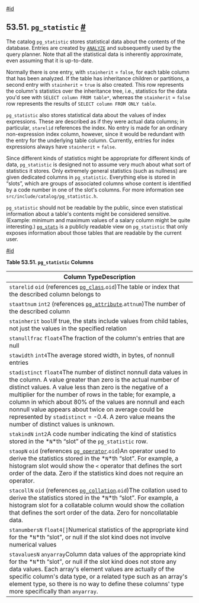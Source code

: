 [#id](#CATALOG-PG-STATISTIC)

## 53.51. `pg_statistic` [#](#CATALOG-PG-STATISTIC)



The catalog `pg_statistic` stores statistical data about the contents of the database. Entries are created by [`ANALYZE`](sql-analyze) and subsequently used by the query planner. Note that all the statistical data is inherently approximate, even assuming that it is up-to-date.

Normally there is one entry, with `stainherit` = `false`, for each table column that has been analyzed. If the table has inheritance children or partitions, a second entry with `stainherit` = `true` is also created. This row represents the column's statistics over the inheritance tree, i.e., statistics for the data you'd see with `SELECT column FROM table*`, whereas the `stainherit` = `false` row represents the results of `SELECT column FROM ONLY table`.

`pg_statistic` also stores statistical data about the values of index expressions. These are described as if they were actual data columns; in particular, `starelid` references the index. No entry is made for an ordinary non-expression index column, however, since it would be redundant with the entry for the underlying table column. Currently, entries for index expressions always have `stainherit` = `false`.

Since different kinds of statistics might be appropriate for different kinds of data, `pg_statistic` is designed not to assume very much about what sort of statistics it stores. Only extremely general statistics (such as nullness) are given dedicated columns in `pg_statistic`. Everything else is stored in “slots”, which are groups of associated columns whose content is identified by a code number in one of the slot's columns. For more information see `src/include/catalog/pg_statistic.h`.

`pg_statistic` should not be readable by the public, since even statistical information about a table's contents might be considered sensitive. (Example: minimum and maximum values of a salary column might be quite interesting.) [`pg_stats`](view-pg-stats) is a publicly readable view on `pg_statistic` that only exposes information about those tables that are readable by the current user.

[#id](#id-1.10.4.53.8)

**Table 53.51. `pg_statistic` Columns**

| Column TypeDescription                                                                                                                                                                                                                                                                                                                                                                                                                                                             |
| ---------------------------------------------------------------------------------------------------------------------------------------------------------------------------------------------------------------------------------------------------------------------------------------------------------------------------------------------------------------------------------------------------------------------------------------------------------------------------------- |
| `starelid` `oid` (references [`pg_class`](catalog-pg-class).`oid`)The table or index that the described column belongs to                                                                                                                                                                                                                                                                                                                                                     |
| `staattnum` `int2` (references [`pg_attribute`](catalog-pg-attribute).`attnum`)The number of the described column                                                                                                                                                                                                                                                                                                                                                             |
| `stainherit` `bool`If true, the stats include values from child tables, not just the values in the specified relation                                                                                                                                                                                                                                                                                                                                                              |
| `stanullfrac` `float4`The fraction of the column's entries that are null                                                                                                                                                                                                                                                                                                                                                                                                           |
| `stawidth` `int4`The average stored width, in bytes, of nonnull entries                                                                                                                                                                                                                                                                                                                                                                                                            |
| `stadistinct` `float4`The number of distinct nonnull data values in the column. A value greater than zero is the actual number of distinct values. A value less than zero is the negative of a multiplier for the number of rows in the table; for example, a column in which about 80% of the values are nonnull and each nonnull value appears about twice on average could be represented by `stadistinct` = -0.4. A zero value means the number of distinct values is unknown. |
| `stakindN` `int2`A code number indicating the kind of statistics stored in the *`N`*th “slot” of the `pg_statistic` row.                                                                                                                                                                                                                                                                                                                                                           |
| `staopN` `oid` (references [`pg_operator`](catalog-pg-operator).`oid`)An operator used to derive the statistics stored in the *`N`*th “slot”. For example, a histogram slot would show the `<` operator that defines the sort order of the data. Zero if the statistics kind does not require an operator.                                                                                                                                                                    |
| `stacollN` `oid` (references [`pg_collation`](catalog-pg-collation).`oid`)The collation used to derive the statistics stored in the *`N`*th “slot”. For example, a histogram slot for a collatable column would show the collation that defines the sort order of the data. Zero for noncollatable data.                                                                                                                                                                      |
| `stanumbersN` `float4[]`Numerical statistics of the appropriate kind for the *`N`*th “slot”, or null if the slot kind does not involve numerical values                                                                                                                                                                                                                                                                                                                            |
| `stavaluesN` `anyarray`Column data values of the appropriate kind for the *`N`*th “slot”, or null if the slot kind does not store any data values. Each array's element values are actually of the specific column's data type, or a related type such as an array's element type, so there is no way to define these columns' type more specifically than `anyarray`.                                                                                                             |